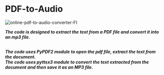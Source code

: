# PDF-to-Audio
![online-pdf-to-audio-converter-FI](https://user-images.githubusercontent.com/99802796/212530122-6c6f50ac-ffa1-42f5-a647-43e3e8662924.jpg)



***The code is designed to extract the text from a PDF file and convert it into an mp3 file.***<br>
<br>

***The code uses PyPDF2 module to open the pdf file, extract the text from the document.***
<br>
***The code uses pyttsx3 module to convert the text extracted from the document and then save it as an MP3 file.***
